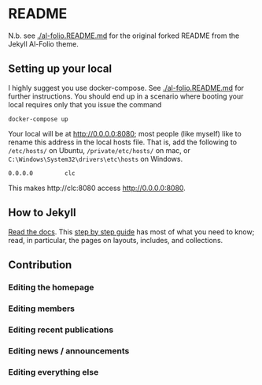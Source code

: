 # README

N.b. see [./al-folio.README.md](./al-folio.README.md) for the original forked README from the Jekyll Al-Folio theme.


## Setting up your local
I highly suggest you use docker-compose. See [./al-folio.README.md](./al-folio.README.md) for further instructions. You should end up in a scenario where booting your local requires only that you issue the command

```
docker-compose up
```

Your local will be at http://0.0.0.0:8080; most people (like myself) like to rename this address in the local hosts file. That is, add the following to `/etc/hosts/` on Ubuntu, `/private/etc/hosts/` on mac, or `C:\Windows\System32\drivers\etc\hosts` on Windows.

```
0.0.0.0         clc
```

This makes http://clc:8080 access http://0.0.0.0:8080.


## How to Jekyll
[Read the docs](https://jekyllrb.com/docs/). This [step by step guide](https://jekyllrb.com/docs/step-by-step/01-setup/) has most of what you need to know; read, in particular, the pages on layouts, includes, and collections.

## Contribution

### Editing the homepage

### Editing members

### Editing recent publications

### Editing news / announcements

### Editing everything else
